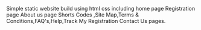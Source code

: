 Simple static website build using html css including
home page
Registration page
About us page
Shorts Codes ,Site Map,Terms & Conditions,FAQ's,Help,Track My Registration
Contact Us pages.